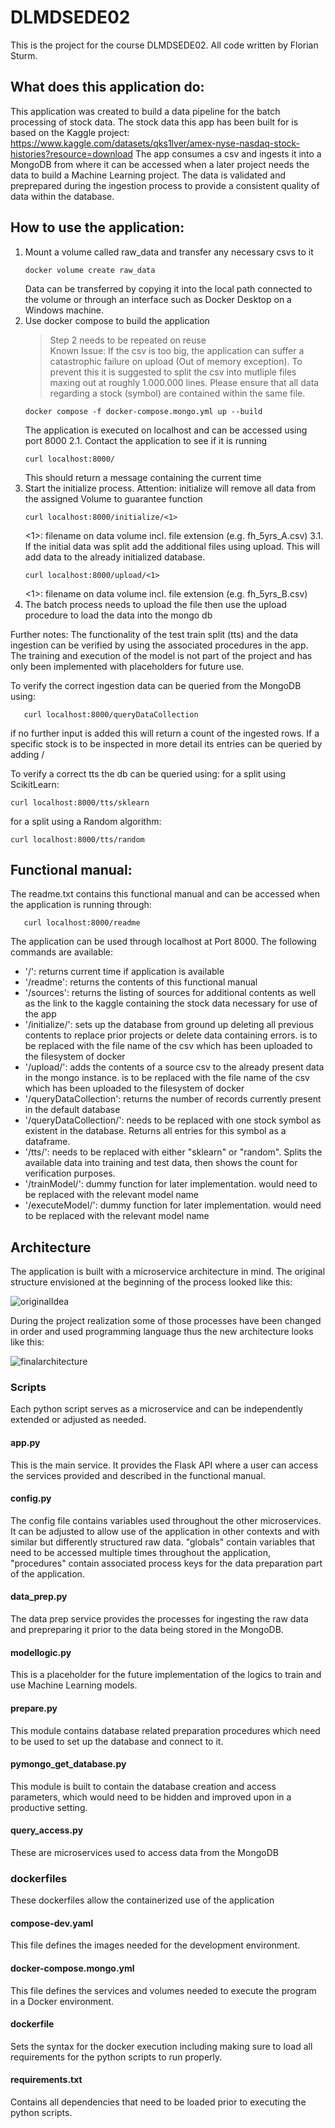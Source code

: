 # DLMDSEDE02
This is the project for the course DLMDSEDE02. All code written by Florian Sturm.
## What does this application do:
This application was created to build a data pipeline for the batch processing of stock data. The stock data this app has been built for is based on the Kaggle project: https://www.kaggle.com/datasets/qks1lver/amex-nyse-nasdaq-stock-histories?resource=download
The app consumes a csv and ingests it into a MongoDB from where it can be accessed when a later project needs the data to build a Machine Learning project. The data is validated and preprepared during the ingestion process to provide a consistent quality of data within the database.

## How to use the application:
1. Mount a volume called raw_data and transfer any necessary csvs to it
   ```
   docker volume create raw_data
   ```
   Data can be transferred by copying it into the local path connected to the volume or through an interface such as Docker Desktop on a Windows machine.
2. Use docker compose to build the application
   > Step 2 needs to be repeated on reuse                                                                                   
   > Known Issue: If the csv is too big, the application can suffer a catastrophic failure on upload (Out of memory exception). 
   > To prevent this it is suggested to split the csv into mutliple files maxing out at roughly 1.000.000 lines.
   > Please ensure that all data regarding a stock (symbol) are contained within the same file.
   ```
   docker compose -f docker-compose.mongo.yml up --build
   ```
   The application is executed on localhost and can be accessed using port 8000
   2.1. Contact the application to see if it is running
      ```
      curl localhost:8000/
      ```
      This should return a message containing the current time
3. Start the initialize process. Attention: initialize will remove all data from the assigned Volume to guarantee function
   ```
   curl localhost:8000/initialize/<1>
   ```
   <1>: filename on data volume incl. file extension (e.g. fh_5yrs_A.csv) 
   3.1. If the initial data was split add the additional files using upload. This will add data to the already initialized database.
   ```
   curl localhost:8000/upload/<1>
   ```
      <1>: filename on data volume incl. file extension (e.g. fh_5yrs_B.csv)
4. The batch process needs to upload the file then use the upload procedure to load the data into the mongo db

Further notes:
The functionality of the test train split (tts) and the data ingestion can be verified by using the associated procedures in the app. The training and execution of the model is not part of the project and has only been implemented with placeholders for future use. 

To verify the correct ingestion data can be queried from the MongoDB using:
```
   curl localhost:8000/queryDataCollection
```
if no further input is added this will return a count of the ingested rows.
If a specific stock is to be inspected in more detail its entries can be queried by adding /<Name of Stock>

To verify a correct tts the db can be queried using:
for a split using ScikitLearn: 
```
curl localhost:8000/tts/sklearn
```
for a split using a Random algorithm: 
```
curl localhost:8000/tts/random
```

## Functional manual:
The readme.txt contains this functional manual and can be accessed when the application is running through:
```
   curl localhost:8000/readme
```
The application can be used through localhost at Port 8000. The following commands are available:
- '/': returns current time if application is available 
- '/readme': returns the contents of this functional manual
- '/sources': returns the listing of sources for additional contents as well as the link to the kaggle containing the stock data necessary for use of the app
- '/initialize/<source>': sets up the database from ground up deleting all previous contents to replace prior projects or delete data containing errors. <source> is to be replaced with the file name of the csv which has been uploaded to the filesystem of docker
- '/upload/<source>': adds the contents of a source csv to the already present data in the mongo instance. <source> is to be replaced with the file name of the csv which has been uploaded to the filesystem of docker
- '/queryDataCollection': returns the number of records currently present in the default database
- '/queryDataCollection/<symbol>': <symbol> needs to be replaced with one stock symbol as existent in the database. Returns all entries for this symbol as a dataframe.
- '/tts/<type>': <type> needs to be replaced with either "sklearn" or "random". Splits the available data into training and test data, then shows the count for verification purposes.
- '/trainModel/<model>': dummy function for later implementation. <model> would need to be replaced with the relevant model name
- '/executeModel/<model>': dummy function for later implementation. <model> would need to be replaced with the relevant model name

## Architecture
The application is built with a microservice architecture in mind. The original structure envisioned at the beginning of the process looked like this:

![originalIdea](https://github.com/floriansturmkwh/DLMDSEDE02/assets/111323575/8a45dd55-a731-4c6e-9520-a4c2423b552e)

During the project realization some of those processes have been changed in order and used programming language thus the new architecture looks like  this:

![finalarchitecture](https://github.com/floriansturmkwh/DLMDSEDE02/assets/111323575/684dc156-ec99-4645-ae56-4b82588aaac9)

### Scripts
Each python script serves as a microservice and can be independently extended or adjusted as needed.
#### app.py
This is the main service. It provides the Flask API where a user can access the services provided and described in the functional manual.
#### config.py
The config file contains variables used throughout the other microservices. It can be adjusted to allow use of the application in other contexts and with similar but differently structured raw data. "globals" contain variables that need to be accessed multiple times throughout the application, "procedures" contain associated process keys for the data preparation part of the application.
#### data_prep.py
The data prep service provides the processes for ingesting the raw data and prepreparing it prior to the data being stored in the MongoDB. 
#### modellogic.py
This is a placeholder for the future implementation of the logics to train and use Machine Learning models. 
#### prepare.py
This module contains database related preparation procedures which need to be used to set up the database and connect to it.
#### pymongo_get_database.py
This module is built to contain the database creation and access parameters, which would need to be hidden and improved upon in a productive setting.
#### query_access.py
These are microservices used to access data from the MongoDB
### dockerfiles
These dockerfiles allow the containerized use of the application
#### compose-dev.yaml
This file defines the images needed for the development environment.
#### docker-compose.mongo.yml
This file defines the services and volumes needed to execute the program in a Docker environment.
#### dockerfile
Sets the syntax for the docker execution including making sure to load all requirements for the python scripts to run properly.
#### requirements.txt
Contains all dependencies that need to be loaded prior to executing the python scripts.
